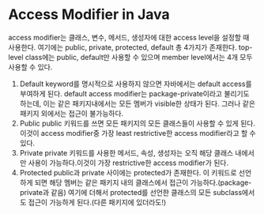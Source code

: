 # Access Modifier in Java
access modifier는 클래스, 변수, 메서드, 생성자에 대한 access level을 설정할 때 사용한다.
여기에는 public, private, protected, default 총 4가지가 존재한다. top-level class에는 public, default만 사용할 수 있으며
member level에서는 4개 모두 사용할 수 있다.
1. Default
keyword를 명시적으로 사용하지 않으면 자바에서는 default access를 부여하게 된다. default access modifier는
package-private이라고 불리기도 하는데, 이는 같은 패키지내에서는 모든 멤버가 visible한 상태가 된다. 그러나 같은 패키지 외에서는
접근이 불가능하다.
2. Public
public 키워드를 쓰면 모든 패키지의 모든 클래스들이 사용할 수 있게 된다. 이것이 access modifier중 가장
least restrictive한 access modifier라고 할 수 있다.
3. Private
private 키워드를 사용한 메서드, 속성, 생성자는 오직 해당 클래스 내에서만 사용이 가능하다.이것이 가장 restrictive한
access modifier가 된다.
4. Protected
public과 private 사이에는 protected가 존재한다. 이 키워드로 선언하게 되면 해당 멤버는 같은 패키지 내의
클래스에서 접근이 가능하다.(package-private과 같음) 여기에 더해서 protected를 선언한 클래스의 모든 subclass에서도 접근이 가능하게 된다.(다른 패키지에 있더라도!)
